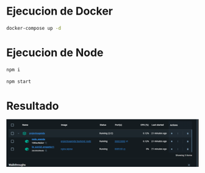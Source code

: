 # Ejecucion de Docker

```cmd
docker-compose up -d
```

# Ejecucion de Node


```cmd
npm i
```


```cmd
npm start
```

# Resultado

![texto_alternativo](img/agenda.png)